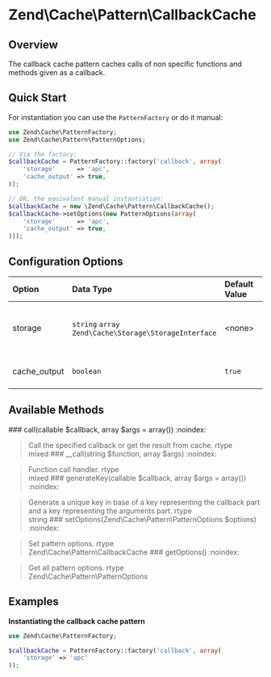 # Zend\\Cache\\Pattern\\CallbackCache

## Overview

The callback cache pattern caches calls of non specific functions and methods given as a callback.

## Quick Start

For instantiation you can use the `PatternFactory` or do it manual:

```php
use Zend\Cache\PatternFactory;
use Zend\Cache\Pattern\PatternOptions;

// Via the factory:
$callbackCache = PatternFactory::factory('callback', array(
    'storage'      => 'apc',
    'cache_output' => true,
));

// OR, the equivalent manual instantiation:
$callbackCache = new \Zend\Cache\Pattern\CallbackCache();
$callbackCache->setOptions(new PatternOptions(array(
    'storage'      => 'apc',
    'cache_output' => true,
)));
```

## Configuration Options

<table>
<colgroup>
<col width="10%" />
<col width="47%" />
<col width="11%" />
<col width="30%" />
</colgroup>
<thead>
<tr class="header">
<th align="left">Option</th>
<th align="left">Data Type</th>
<th align="left">Default Value</th>
<th align="left">Description</th>
</tr>
</thead>
<tbody>
<tr class="odd">
<td align="left">storage</td>
<td align="left"><code>string</code> <code>array</code>
<code>Zend\Cache\Storage\StorageInterface</code></td>
<td align="left">&lt;none&gt;</td>
<td align="left">The storage to write/read cached data</td>
</tr>
<tr class="even">
<td align="left">cache_output</td>
<td align="left"><code>boolean</code></td>
<td align="left"><code>true</code></td>
<td align="left">Cache output of callback</td>
</tr>
</tbody>
</table>

## Available Methods

\#\#\# call(callable $callback, array $args = array()) :noindex:

> Call the specified callback or get the result from cache.
rtype  
mixed
\#\#\# \_\_call(string $function, array $args) :noindex:

> Function call handler.
rtype  
mixed
\#\#\# generateKey(callable $callback, array $args = array()) :noindex:

> Generate a unique key in base of a key representing the callback part and a key representing the
arguments part.
rtype  
string
\#\#\# setOptions(Zend\\Cache\\Pattern\\PatternOptions $options) :noindex:

> Set pattern options.
rtype  
Zend\\Cache\\Pattern\\CallbackCache
\#\#\# getOptions() :noindex:

> Get all pattern options.
rtype  
Zend\\Cache\\Pattern\\PatternOptions
## Examples

**Instantiating the callback cache pattern**

```php
use Zend\Cache\PatternFactory;

$callbackCache = PatternFactory::factory('callback', array(
    'storage' => 'apc'
));
```
